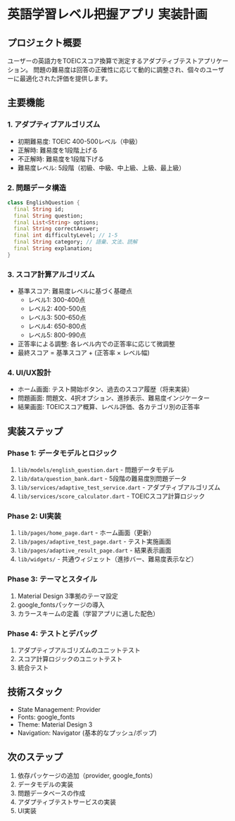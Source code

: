 # 英語学習レベル把握アプリ 実装計画

## プロジェクト概要
ユーザーの英語力をTOEICスコア換算で測定するアダプティブテストアプリケーション。
問題の難易度は回答の正確性に応じて動的に調整され、個々のユーザーに最適化された評価を提供します。

## 主要機能

### 1. アダプティブアルゴリズム
- 初期難易度: TOEIC 400-500レベル（中級）
- 正解時: 難易度を1段階上げる
- 不正解時: 難易度を1段階下げる
- 難易度レベル: 5段階（初級、中級、中上級、上級、最上級）

### 2. 問題データ構造
```dart
class EnglishQuestion {
  final String id;
  final String question;
  final List<String> options;
  final String correctAnswer;
  final int difficultyLevel; // 1-5
  final String category; // 語彙、文法、読解
  final String explanation;
}
```

### 3. スコア計算アルゴリズム
- 基準スコア: 難易度レベルに基づく基礎点
  - レベル1: 300-400点
  - レベル2: 400-500点
  - レベル3: 500-650点
  - レベル4: 650-800点
  - レベル5: 800-990点
- 正答率による調整: 各レベル内での正答率に応じて微調整
- 最終スコア = 基準スコア + (正答率 × レベル幅)

### 4. UI/UX設計
- ホーム画面: テスト開始ボタン、過去のスコア履歴（将来実装）
- 問題画面: 問題文、4択オプション、進捗表示、難易度インジケーター
- 結果画面: TOEICスコア概算、レベル評価、各カテゴリ別の正答率

## 実装ステップ

### Phase 1: データモデルとロジック
1. `lib/models/english_question.dart` - 問題データモデル
2. `lib/data/question_bank.dart` - 5段階の難易度別問題データ
3. `lib/services/adaptive_test_service.dart` - アダプティブアルゴリズム
4. `lib/services/score_calculator.dart` - TOEICスコア計算ロジック

### Phase 2: UI実装
1. `lib/pages/home_page.dart` - ホーム画面（更新）
2. `lib/pages/adaptive_test_page.dart` - テスト実施画面
3. `lib/pages/adaptive_result_page.dart` - 結果表示画面
4. `lib/widgets/` - 共通ウィジェット（進捗バー、難易度表示など）

### Phase 3: テーマとスタイル
1. Material Design 3準拠のテーマ設定
2. google_fontsパッケージの導入
3. カラースキームの定義（学習アプリに適した配色）

### Phase 4: テストとデバッグ
1. アダプティブアルゴリズムのユニットテスト
2. スコア計算ロジックのユニットテスト
3. 統合テスト

## 技術スタック
- State Management: Provider
- Fonts: google_fonts
- Theme: Material Design 3
- Navigation: Navigator (基本的なプッシュ/ポップ)

## 次のステップ
1. 依存パッケージの追加（provider, google_fonts）
2. データモデルの実装
3. 問題データベースの作成
4. アダプティブテストサービスの実装
5. UI実装
